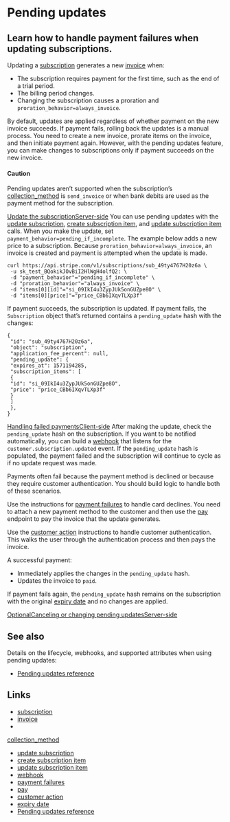 # Pending updates

## Learn how to handle payment failures when updating subscriptions.

Updating a
[subscription](https://docs.stripe.com/billing/subscriptions/creating) generates
a new [invoice](https://docs.stripe.com/api/invoices) when:

- The subscription requires payment for the first time, such as the end of a
trial period.
- The billing period changes.
- Changing the subscription causes a proration and
`proration_behavior=always_invoice`.

By default, updates are applied regardless of whether payment on the new invoice
succeeds. If payment fails, rolling back the updates is a manual process. You
need to create a new invoice, prorate items on the invoice, and then initiate
payment again. However, with the pending updates feature, you can make changes
to subscriptions only if payment succeeds on the new invoice.

#### Caution

Pending updates aren’t supported when the subscription’s
[collection_method](https://docs.stripe.com/api/subscriptions/object#subscription_object-collection_method)
is `send_invoice` or when bank debits are used as the payment method for the
subscription.

[Update the
subscriptionServer-side](https://docs.stripe.com/billing/subscriptions/pending-updates#update-subscription)
You can use pending updates with the [update
subscription](https://docs.stripe.com/api/subscriptions/update), [create
subscription item](https://docs.stripe.com/api/subscription_items/create), and
[update subscription
item](https://docs.stripe.com/api/subscription_items/update) calls. When you
make the update, set `payment_behavior=pending_if_incomplete`. The example below
adds a new price to a subscription. Because `proration_behavior=always_invoice`,
an invoice is created and payment is attempted when the update is made.

```
curl https://api.stripe.com/v1/subscriptions/sub_49ty4767H20z6a \
 -u sk_test_BQokikJOvBiI2HlWgH4olfQ2: \
 -d "payment_behavior"="pending_if_incomplete" \
 -d "proration_behavior"="always_invoice" \
 -d "items[0][id]"="si_09IkI4u3ZypJUk5onGUZpe8O" \
 -d "items[0][price]"="price_CBb6IXqvTLXp3f"
```

If payment succeeds, the subscription is updated. If payment fails, the
`Subscription` object that’s returned contains a `pending_update` hash with the
changes:

```
{
 "id": "sub_49ty4767H20z6a",
 "object": "subscription",
 "application_fee_percent": null,
 "pending_update": {
 "expires_at": 1571194285,
 "subscription_items": [
 {
 "id": "si_09IkI4u3ZypJUk5onGUZpe8O",
 "price": "price_CBb6IXqvTLXp3f"
 }
 ]
 },
}
```

[Handling failed
paymentsClient-side](https://docs.stripe.com/billing/subscriptions/pending-updates#handling-failed-payments)
After making the update, check the `pending_update` hash on the subscription. If
you want to be notified automatically, you can build a
[webhook](https://docs.stripe.com/webhooks) that listens for the
`customer.subscription.updated` event. If the `pending_update` hash is
populated, the payment failed and the subscription will continue to cycle as if
no update request was made.

Payments often fail because the payment method is declined or because they
require customer authentication. You should build logic to handle both of these
scenarios.

Use the instructions for [payment
failures](https://docs.stripe.com/billing/subscriptions/overview#requires-payment-method)
to handle card declines. You need to attach a new payment method to the customer
and then use the [pay](https://docs.stripe.com/api/invoices/pay) endpoint to pay
the invoice that the update generates.

Use the [customer
action](https://docs.stripe.com/billing/subscriptions/overview#requires-action)
instructions to handle customer authentication. This walks the user through the
authentication process and then pays the invoice.

A successful payment:

- Immediately applies the changes in the `pending_update` hash.
- Updates the invoice to `paid`.

If payment fails again, the `pending_update` hash remains on the subscription
with the original [expiry
date](https://docs.stripe.com/billing/subscriptions/pending-updates-reference#expiration)
and no changes are applied.

[OptionalCanceling or changing pending
updatesServer-side](https://docs.stripe.com/billing/subscriptions/pending-updates#canceling-changing)
## See also

Details on the lifecycle, webhooks, and supported attributes when using pending
updates:

- [Pending updates
reference](https://docs.stripe.com/billing/subscriptions/pending-updates-reference)

## Links

- [subscription](https://docs.stripe.com/billing/subscriptions/creating)
- [invoice](https://docs.stripe.com/api/invoices)
-
[collection_method](https://docs.stripe.com/api/subscriptions/object#subscription_object-collection_method)
- [update subscription](https://docs.stripe.com/api/subscriptions/update)
- [create subscription
item](https://docs.stripe.com/api/subscription_items/create)
- [update subscription
item](https://docs.stripe.com/api/subscription_items/update)
- [webhook](https://docs.stripe.com/webhooks)
- [payment
failures](https://docs.stripe.com/billing/subscriptions/overview#requires-payment-method)
- [pay](https://docs.stripe.com/api/invoices/pay)
- [customer
action](https://docs.stripe.com/billing/subscriptions/overview#requires-action)
- [expiry
date](https://docs.stripe.com/billing/subscriptions/pending-updates-reference#expiration)
- [Pending updates
reference](https://docs.stripe.com/billing/subscriptions/pending-updates-reference)